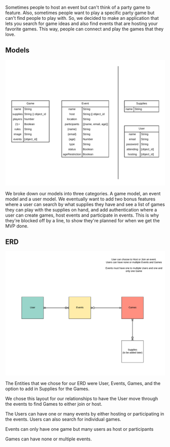 Sometimes people to host an event but can't think of a party game to feature. Also, sometimes people want to play a specific party game but can't find people to play with. So, we decided to make an application that lets you search for game ideas and also find events that are hosting your favorite games. This way, people can connect and play the games that they love.

## Models

![Model diagram](https://github.com/ismailshak/rec-creation/blob/master/planning/img/models.png "Model Diagram")

We broke down our models into three categories. A game model, an event model and a user model. We eventually want to add two bonus features where a user can search by what supplies they have and see a list of games they can play with the supplies on hand, and add authentication where a user can create games, host events and participate in events. This is why they're blocked off by a line, to show they're planned for when we get the MVP done.



## ERD

![ERD diagram](https://github.com/ismailshak/rec-creation/blob/master/planning/img/API%20Flowchart%20Project%203.png "ERD Diagram")

The Entities that we chose for our ERD were User, Events, Games, and the option to add in Supplies for the Games.

We chose this layout for our relationships to have the User move through the events to find Games to either join or host.

The Users can have one or many events by either hosting or participating in the events. Users can also search for individual games.

Events can only have one game but many users as host or participants

Games can have none or multiple events.
